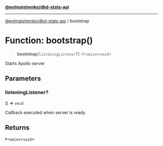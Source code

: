 [**@evlmaistrenko/dbd-stats-api**](../README.md)

---

[@evlmaistrenko/dbd-stats-api](../README.md) / bootstrap

# Function: bootstrap()

> **bootstrap**(`listeningListener`?): `Promise`\<`void`\>

Starts Apollo server

## Parameters

### listeningListener?

() => `void`

Callback executed when server is ready

## Returns

`Promise`\<`void`\>
